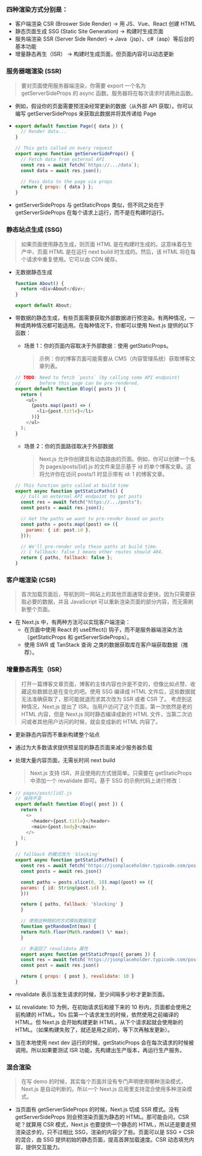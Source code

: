 ### 四种渲染方式分别是：

- 客户端渲染 CSR (Broswer Side Render) -> 用 JS、Vue、React 创建 HTML
- 静态页面生成 SSG (Static Site Generation) -> 构建时生成页面
- 服务端渲染 SSR (Server Side Render) -> Java（jsp）、c#（asp）等后台的基本功能
- 增量静态再生（ISR） -> 构建时生成页面，但页面内容可以动态更新

### 服务器端渲染 (SSR)

> 要对页面使用服务器端渲染，你需要 export 一个名为 getServerSideProps 的 async 函数。服务器将在每次请求时调用此函数。

- 例如，假设你的页面需要预渲染经常更新的数据（从外部 API 获取）。你可以编写 getServerSideProps 来获取此数据并将其传递给 Page
- ```js
  export default function Page({ data }) {
    // Render data...
  }

  // This gets called on every request
  export async function getServerSideProps() {
    // Fetch data from external API
    const res = await fetch(`https://.../data`);
    const data = await res.json();

    // Pass data to the page via props
    return { props: { data } };
  }
  ```

- getServerSideProps 与 getStaticProps 类似，但不同之处在于 getServerSideProps 在每个请求上运行，而不是在构建时运行。

### 静态站点生成 (SSG)

> 如果页面使用静态生成，则页面 HTML 是在构建时生成的。这意味着在生产中，页面 HTML 是在运行 next build 时生成的。然后，该 HTML 将在每个请求中重复使用。它可以由 CDN 缓存。

- 无数据静态生成

  ```js
  function About() {
    return <div>About</div>;
  }

  export default About;
  ```

- 带数据的静态生成，有些页面需要获取外部数据进行预渲染。有两种情况，一种或两种情况都可能适用。在每种情况下，你都可以使用 Next.js 提供的以下函数：

  - 场景 1：你的页面内容取决于外部数据：使用 getStaticProps。
    > 示例：你的博客页面可能需要从 CMS（内容管理系统）获取博客文章列表。

  ```js
  // TODO: Need to fetch `posts` (by calling some API endpoint)
  //       before this page can be pre-rendered.
  export default function Blog({ posts }) {
    return (
      <ul>
        {posts.map((post) => (
          <li>{post.title}</li>
        ))}
      </ul>
    );
  }
  ```

  - 场景 2：你的页面路径取决于外部数据
    > Next.js 允许你创建具有动态路由的页面。例如，你可以创建一个名为 pages/posts/[id].js 的文件来显示基于 id 的单个博客文章。这将允许你在访问 posts/1 时显示带有 id: 1 的博客文章。

  ```js
  // This function gets called at build time
  export async function getStaticPaths() {
    // Call an external API endpoint to get posts
    const res = await fetch("https://.../posts");
    const posts = await res.json();

    // Get the paths we want to pre-render based on posts
    const paths = posts.map((post) => ({
      params: { id: post.id },
    }));

    // We'll pre-render only these paths at build time.
    // { fallback: false } means other routes should 404.
    return { paths, fallback: false };
  }
  ```

### 客户端渲染 (CSR)

> 首次加载页面后，导航到同一网站上的其他页面通常会更快，因为只需要获取必要的数据，并且 JavaScript 可以重新渲染页面的部分内容，而无需刷新整个页面。

- 在 Next.js 中，有两种方法可以实现客户端渲染：
  - 在页面中使用 React 的 useEffect() 钩子，而不是服务器端渲染方法（getStaticProps 和 getServerSideProps）。
  - 使用 SWR 或 TanStack 查询 之类的数据获取库在客户端获取数据（推荐）。

### 增量静态再生（ISR）

> 打开一篇博客文章页面，博客的主体内容也许是不变的，但像比如点赞、收藏这些数据总是在变化的吧。使用 SSG 编译成 HTML 文件后，这些数据就无法准确获取了，那可能就退而求其次改为 SSR 或者 CSR 了。
> 考虑到这种情况，Next.js 提出了 ISR。当用户访问了这个页面，第一次依然是老的 HTML 内容，但是 Next.js 同时静态编译成新的 HTML 文件，当第二次访问或者其他用户访问的时候，就会变成新的 HTML 内容了。

- 更新静态内容而不重新构建整个站点
- 通过为大多数请求提供预呈现的静态页面来减少服务器负载
- 处理大量内容页面，无需长时间 next build
  > Next.js 支持 ISR，并且使用的方式很简单。只需要在 getStaticProps 中添加一个 revalidate 即可。基于 SSG 的示例代码上进行修改：
- ```js
  // pages/post/[id].js
  // 保持不变
  export default function Blog({ post }) {
    return (
      <>
        <header>{post.title}</header>
        <main>{post.body}</main>
      </>
    );
  }

  // fallback 的模式改为 'blocking'
  export async function getStaticPaths() {
    const res = await fetch('https://jsonplaceholder.typicode.com/posts')
    const posts = await res.json()

    const paths = posts.slice(0, 10).map((post) => ({
    params: { id: String(post.id) },
    }))

    return { paths, fallback: 'blocking' }
    }

    // 使用这种随机的方式模拟数据改变
    function getRandomInt(max) {
    return Math.floor(Math.random() \* max);
    }

    // 多返回了 revalidata 属性
    export async function getStaticProps({ params }) {
    const res = await fetch(`https://jsonplaceholder.typicode.com/posts/${getRandomInt(100)}`)
    const post = await res.json()

    return { props: { post }, revalidate: 10 }
  }
  ```

- revalidate 表示当发生请求的时候，至少间隔多少秒才更新页面。
- 以 revalidate: 10 为例，在初始请求后和接下来的 10 秒内，页面都会使用之前构建的 HTML。10s 后第一个请求发生的时候，依然使用之前编译的 HTML。但 Next.js 会开始构建更新 HTML，从下个请求起就会使用新的 HTML。（如果构建失败了，就还是用之前的，等下次再触发更新）。
- 当在本地使用 next dev 运行的时候，getStaticProps 会在每次请求的时候被调用。所以如果要测试 ISR 功能，先构建出生产版本，再运行生产服务。

### 混合渲染

> 在写 demo 的时候，其实每个页面并没有专门声明使用哪种渲染模式，Next.js 是自动判断的。所以一个 Next.js 应用里支持混合使用多种渲染模式。

- 当页面有 getServerSideProps 的时候，Next.js 切成 SSR 模式。没有 getServerSideProps 则会预渲染页面为静态的 HTML。那可能会问，CSR 呢？就算用 CSR 模式，Next.js 也要提供一个静态的 HTML，所以还是要走预渲染这步的，只不过相比 SSG，渲染的内容少了些。页面可以是 SSG + CSR 的混合，由 SSG 提供初始的静态页面，提高首屏加载速度。CSR 动态填充内容，提供交互能力。
